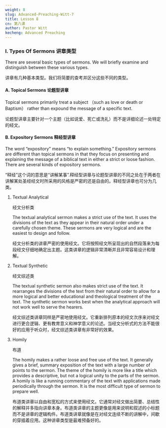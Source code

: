 ```yaml
---
weight: 8
slug: Advanced-Preaching-Witt-7
title: Lesson 8
cn: 第八课
author: Pastor Witt
kecheng: Advanced Preaching
---
```


### I. Types Of Sermons 讲章类型

There are several basic types of sermons. We will briefly examine and distinguish between these various types.

讲章有几种基本类型。我们将简要的查考并区分这些不同的类型。

#### A. Topical Sermons 论题型讲章

Topical sermons primarily treat a subject （such as love or death or Baptism） rather than expound the message of a specific text.

论题型讲章主要针对一个主题（比如说爱、死亡或洗礼）而不是详细论述一处特定的经文。

#### B. Expository Sermons 释经型讲章

The word “expository” means “to explain something.” Expository sermons are different than topical sermons in that they focus on presenting and explaining the message of a biblical text in either a strict or loose fashion. There are several kinds of expository sermons.

“释经”这个词的意思是“讲解某事”.释经型讲章与论题型讲章的不同之处在于两者在讲解某处圣经经文时所采用的风格是严密的还是自由的。释经型讲章也可分为几类。

1. Textual Analytical 

    经文分析类

    The textual analytical sermon makes a strict use of the text. It uses the divisions of the text as they appear in their natural order under a carefully chosen theme. These sermons are very logical and are the easiest to design and follow.

    经文分析类的讲章严密的使用经文。它将按照经文所呈现出的自然段落来为每段经文仔细地确定出主题。这类讲章的逻辑非常清晰并且非常容易设计和理解。

2. Textual Synthetic 

    经文综述类

    The textual synthetic sermon also makes strict use of the text. It rearranges the divisions of the text from their natural order to allow for a more logical and better educational and theological treatment of the text. The synthetic sermon works best when the analytical approach will not work well to serve the hearers.

    经文综述类讲章同样是严密地使用经文。它重新排列原本的经文次序来对经文进行更合逻辑、更有教育意义和神学意义的论述。当经文分析式的方法不能很好的应用于听众时，经文综述类讲章有非常好的效果。

3. Homily

    布道

    The homily makes a rather loose and free use of the text. It generally gives a brief, summary exposition of the text with a large number of points to the sermon. The theme of the homily is more like a title which provides a descriptive, but not a logical unity to the parts of the sermon. A homily is like a running commentary of the text with applications made periodically through the sermon. It is the most difficult type of sermon to prepare well.

    布道类讲章以自由和宽松的方式来使用经文。它通常对经文做出简要、总结性的解释并多指向讲章本身。布道类讲章的主题更像是用来说明和叙述的小标题而不是讲章的逻辑构件。布道类讲章就像是在对经文连续不断的讲解中，间歇的穿插着应用。这种讲章类型是最难预备好的。